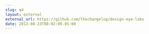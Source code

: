 ```yaml
---
slug: q4
layout: external
external_url: https://github.com/thechangelog/design-eye-labs
date: 2012-08-23T08:02:09-05:00
---
```

